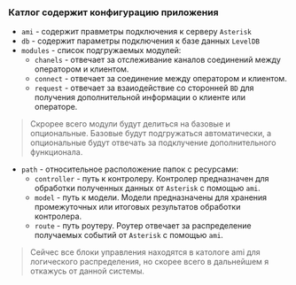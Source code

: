 ### Катлог содержит конфигурацию приложения

* `ami` - содержит правметры подключения к серверу `Asterisk`
* `db` - содержит параметры подключения к базе данных `LevelDB`
* `modules` - список подгружаемых модулей:
    * `chanels` - отвечает за отслеживание каналов соединений между оператором и клиентом.
    * `connect` - отвечает за соединение между оператором и клиентом.
    * `request` - отвечает за взаиодействие со сторонней `BD` для получения дополнительной информации о клиенте или операторе.
> Скрорее всего модули будут делиться на базовые и опциональные. Базовые будут подгружаться автоматически, 
> а опциональные будут отвечать за подклучение дополнительного функционала.
* `path` - относительное расположение папок с ресурсами:
    * `controller` - путь к контролеру. Контролер предназначен для обработки полученных данных от `Asterisk` с помощью `ami`.
    * `model` - путь к модели. Модели предназначены для хранения промежуточных или итоговых результатов обработки контролера.
    * `route` - путь роутеру. Роутер отвечает за распределение получаемых событий от `Asterisk` с помощью `ami`. 
> Сейчес все блоки управления находятся в катологе ami для логического распределения, но скорее всего в дальнейшем я откажусь от
данной системы.
    
